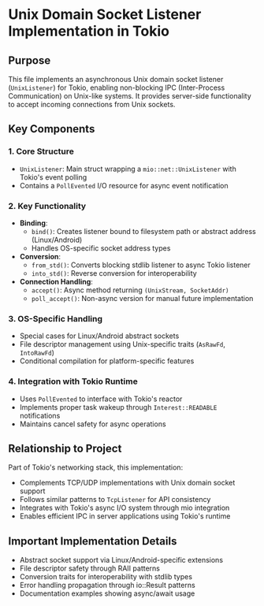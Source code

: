 # Unix Domain Socket Listener Implementation in Tokio

## Purpose
This file implements an asynchronous Unix domain socket listener (`UnixListener`) for Tokio, enabling non-blocking IPC (Inter-Process Communication) on Unix-like systems. It provides server-side functionality to accept incoming connections from Unix sockets.

## Key Components

### 1. Core Structure
- `UnixListener`: Main struct wrapping a `mio::net::UnixListener` with Tokio's event polling
- Contains a `PollEvented` I/O resource for async event notification

### 2. Key Functionality
- **Binding**: 
  - `bind()`: Creates listener bound to filesystem path or abstract address (Linux/Android)
  - Handles OS-specific socket address types
- **Conversion**:
  - `from_std()`: Converts blocking stdlib listener to async Tokio listener
  - `into_std()`: Reverse conversion for interoperability
- **Connection Handling**:
  - `accept()`: Async method returning `(UnixStream, SocketAddr)`
  - `poll_accept()`: Non-async version for manual future implementation

### 3. OS-Specific Handling
- Special cases for Linux/Android abstract sockets
- File descriptor management using Unix-specific traits (`AsRawFd`, `IntoRawFd`)
- Conditional compilation for platform-specific features

### 4. Integration with Tokio Runtime
- Uses `PollEvented` to interface with Tokio's reactor
- Implements proper task wakeup through `Interest::READABLE` notifications
- Maintains cancel safety for async operations

## Relationship to Project
Part of Tokio's networking stack, this implementation:
- Complements TCP/UDP implementations with Unix domain socket support
- Follows similar patterns to `TcpListener` for API consistency
- Integrates with Tokio's async I/O system through mio integration
- Enables efficient IPC in server applications using Tokio's runtime

## Important Implementation Details
- Abstract socket support via Linux/Android-specific extensions
- File descriptor safety through RAII patterns
- Conversion traits for interoperability with stdlib types
- Error handling propagation through io::Result patterns
- Documentation examples showing async/await usage
